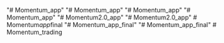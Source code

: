 "# Momentum_app" 
"# Momentum_app" 
"# Momentum_app" 
"# Momentum_app" 
"# Momentum2.0_app" 
"# Momentum2.0_app" 
#   M o m e n t u m _ a p p _ f i n a l  
 "# Momentum_app_final" 
"# Momentum_app_final" 
#   M o m e n t u m _ t r a d i n g  
 